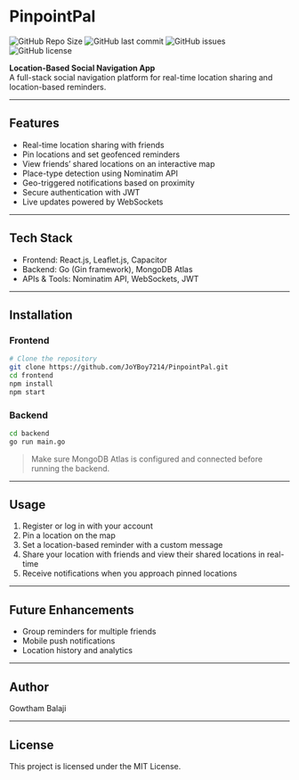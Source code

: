 # PinpointPal

![GitHub Repo Size](https://img.shields.io/github/repo-size/JoYBoy7214/PinpointPal) 
![GitHub last commit](https://img.shields.io/github/last-commit/JoYBoy7214/PinpointPal)
![GitHub issues](https://img.shields.io/github/issues/JoYBoy7214/PinpointPal)
![GitHub license](https://img.shields.io/github/license/JoYBoy7214/PinpointPal)

**Location-Based Social Navigation App**  
A full-stack social navigation platform for real-time location sharing and location-based reminders.

---

## Features

- Real-time location sharing with friends  
- Pin locations and set geofenced reminders  
- View friends’ shared locations on an interactive map  
- Place-type detection using Nominatim API  
- Geo-triggered notifications based on proximity  
- Secure authentication with JWT  
- Live updates powered by WebSockets

---

## Tech Stack

- Frontend: React.js, Leaflet.js, Capacitor  
- Backend: Go (Gin framework), MongoDB Atlas  
- APIs & Tools: Nominatim API, WebSockets, JWT

---

## Installation

### Frontend

```bash
# Clone the repository
git clone https://github.com/JoYBoy7214/PinpointPal.git
cd frontend
npm install
npm start
```

### Backend

```bash
cd backend
go run main.go
```

> Make sure MongoDB Atlas is configured and connected before running the backend.

---

## Usage

1. Register or log in with your account  
2. Pin a location on the map  
3. Set a location-based reminder with a custom message  
4. Share your location with friends and view their shared locations in real-time  
5. Receive notifications when you approach pinned locations

---

## Future Enhancements

- Group reminders for multiple friends  
- Mobile push notifications  
- Location history and analytics

---

## Author

Gowtham Balaji  

---

## License

This project is licensed under the MIT License.
